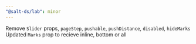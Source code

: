 ```yaml
---
"@salt-ds/lab": minor
---
```


Remove `Slider` props, `pageStep`, `pushable`, `pushDistance`, `disabled`, `hideMarks`
Updated `Marks` prop to recieve inline, bottom or all
